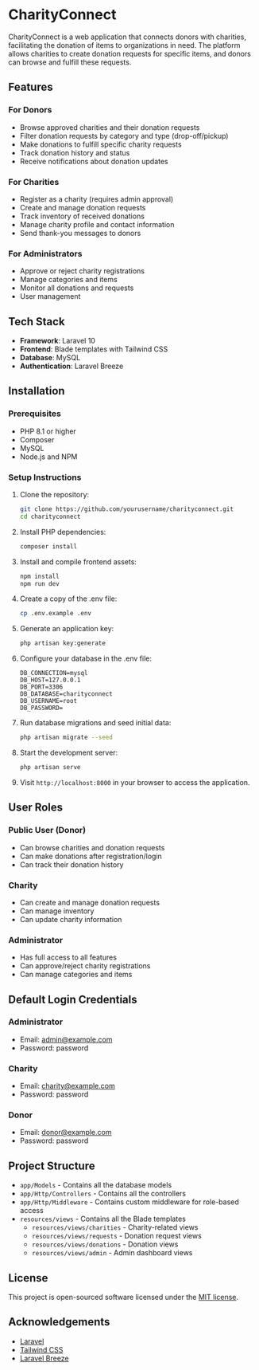 # CharityConnect

CharityConnect is a web application that connects donors with charities, facilitating the donation of items to organizations in need. The platform allows charities to create donation requests for specific items, and donors can browse and fulfill these requests.

## Features

### For Donors
- Browse approved charities and their donation requests
- Filter donation requests by category and type (drop-off/pickup)
- Make donations to fulfill specific charity requests
- Track donation history and status
- Receive notifications about donation updates

### For Charities
- Register as a charity (requires admin approval)
- Create and manage donation requests
- Track inventory of received donations
- Manage charity profile and contact information
- Send thank-you messages to donors

### For Administrators
- Approve or reject charity registrations
- Manage categories and items
- Monitor all donations and requests
- User management

## Tech Stack

- **Framework**: Laravel 10
- **Frontend**: Blade templates with Tailwind CSS
- **Database**: MySQL
- **Authentication**: Laravel Breeze

## Installation

### Prerequisites
- PHP 8.1 or higher
- Composer
- MySQL
- Node.js and NPM

### Setup Instructions

1. Clone the repository:
   ```bash
   git clone https://github.com/yourusername/charityconnect.git
   cd charityconnect
   ```

2. Install PHP dependencies:
   ```bash
   composer install
   ```

3. Install and compile frontend assets:
   ```bash
   npm install
   npm run dev
   ```

4. Create a copy of the .env file:
   ```bash
   cp .env.example .env
   ```

5. Generate an application key:
   ```bash
   php artisan key:generate
   ```

6. Configure your database in the .env file:
   ```
   DB_CONNECTION=mysql
   DB_HOST=127.0.0.1
   DB_PORT=3306
   DB_DATABASE=charityconnect
   DB_USERNAME=root
   DB_PASSWORD=
   ```

7. Run database migrations and seed initial data:
   ```bash
   php artisan migrate --seed
   ```

8. Start the development server:
   ```bash
   php artisan serve
   ```

9. Visit `http://localhost:8000` in your browser to access the application.

## User Roles

### Public User (Donor)
- Can browse charities and donation requests
- Can make donations after registration/login
- Can track their donation history

### Charity
- Can create and manage donation requests
- Can manage inventory
- Can update charity information

### Administrator
- Has full access to all features
- Can approve/reject charity registrations
- Can manage categories and items

## Default Login Credentials

### Administrator
- Email: admin@example.com
- Password: password

### Charity
- Email: charity@example.com
- Password: password

### Donor
- Email: donor@example.com
- Password: password

## Project Structure

- `app/Models` - Contains all the database models
- `app/Http/Controllers` - Contains all the controllers
- `app/Http/Middleware` - Contains custom middleware for role-based access
- `resources/views` - Contains all the Blade templates
  - `resources/views/charities` - Charity-related views
  - `resources/views/requests` - Donation request views
  - `resources/views/donations` - Donation views
  - `resources/views/admin` - Admin dashboard views

## License

This project is open-sourced software licensed under the [MIT license](https://opensource.org/licenses/MIT).

## Acknowledgements

- [Laravel](https://laravel.com)
- [Tailwind CSS](https://tailwindcss.com)
- [Laravel Breeze](https://github.com/laravel/breeze)
